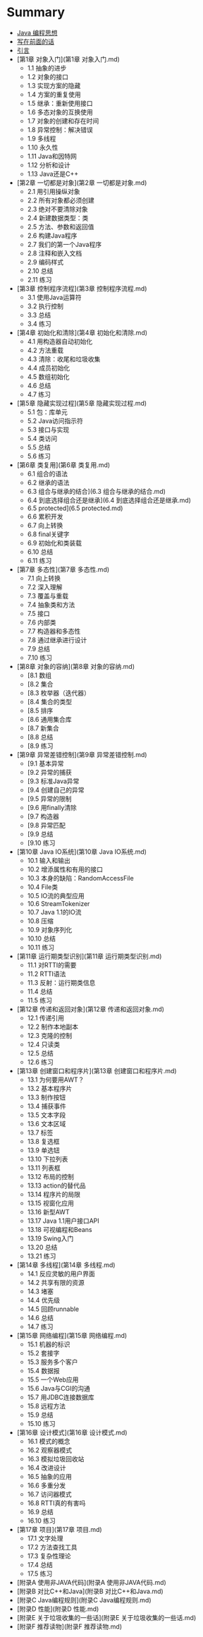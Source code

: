 # Summary

* [Java 编程思想](README.md)
* [写在前面的话](写在前面的话.md)
* [引言](引言.md)
* [第1章 对象入门](第1章 对象入门.md)
   * 1.1 抽象的进步
   * 1.2 对象的接口
   * 1.3 实现方案的隐藏
   * 1.4 方案的重复使用
   * 1.5 继承：重新使用接口
   * 1.6 多态对象的互换使用
   * 1.7 对象的创建和存在时间
   * 1.8 异常控制：解决错误
   * 1.9 多线程
   * 1.10 永久性
   * 1.11 Java和因特网
   * 1.12 分析和设计
   * 1.13 Java还是C++
* [第2章 一切都是对象](第2章 一切都是对象.md)
   * 2.1 用引用操纵对象
   * 2.2 所有对象都必须创建
   * 2.3 绝对不要清除对象
   * 2.4 新建数据类型：类
   * 2.5 方法、参数和返回值
   * 2.6 构建Java程序
   * 2.7 我们的第一个Java程序
   * 2.8 注释和嵌入文档
   * 2.9 编码样式
   * 2.10 总结
   * 2.11 练习
* [第3章 控制程序流程](第3章 控制程序流程.md)
   * 3.1 使用Java运算符
   * 3.2 执行控制
   * 3.3 总结
   * 3.4 练习
* [第4章 初始化和清除](第4章 初始化和清除.md)
   * 4.1 用构造器自动初始化
   * 4.2 方法重载
   * 4.3 清除：收尾和垃圾收集
   * 4.4 成员初始化
   * 4.5 数组初始化
   * 4.6 总结
   * 4.7 练习
* [第5章 隐藏实现过程](第5章 隐藏实现过程.md)
   * 5.1 包：库单元
   * 5.2 Java访问指示符
   * 5.3 接口与实现
   * 5.4 类访问
   * 5.5 总结
   * 5.6 练习
* [第6章 类复用](第6章 类复用.md)
   * 6.1 组合的语法
   * 6.2 继承的语法
   * 6.3 组合与继承的结合](6.3 组合与继承的结合.md)
   * 6.4 到底选择组合还是继承](6.4 到底选择组合还是继承.md)
   * 6.5 protected](6.5 protected.md)
   * 6.6 累积开发
   * 6.7 向上转换
   * 6.8 final关键字
   * 6.9 初始化和类装载
   * 6.10 总结
   * 6.11 练习
* [第7章 多态性](第7章 多态性.md)
   * 7.1 向上转换
   * 7.2 深入理解
   * 7.3 覆盖与重载
   * 7.4 抽象类和方法
   * 7.5 接口
   * 7.6 内部类
   * 7.7 构造器和多态性
   * 7.8 通过继承进行设计
   * 7.9 总结
   * 7.10 练习
* [第8章 对象的容纳](第8章 对象的容纳.md)
   * [8.1 数组
   * [8.2 集合
   * [8.3 枚举器（迭代器）
   * [8.4 集合的类型
   * [8.5 排序
   * [8.6 通用集合库
   * [8.7 新集合
   * [8.8 总结
   * [8.9 练习
* [第9章 异常差错控制](第9章 异常差错控制.md)
   * [9.1 基本异常
   * [9.2 异常的捕获
   * [9.3 标准Java异常
   * [9.4 创建自己的异常
   * [9.5 异常的限制
   * [9.6 用finally清除
   * [9.7 构造器
   * [9.8 异常匹配
   * [9.9 总结
   * [9.10 练习
* [第10章 Java IO系统](第10章 Java IO系统.md)
   * 10.1 输入和输出
   * 10.2 增添属性和有用的接口
   * 10.3 本身的缺陷：RandomAccessFile
   * 10.4 File类
   * 10.5 IO流的典型应用
   * 10.6 StreamTokenizer
   * 10.7 Java 1.1的IO流
   * 10.8 压缩
   * 10.9 对象序列化
   * 10.10 总结
   * 10.11 练习
* [第11章 运行期类型识别](第11章 运行期类型识别.md)
   * 11.1 对RTTI的需要
   * 11.2 RTTI语法
   * 11.3 反射：运行期类信息
   * 11.4 总结
   * 11.5 练习
* [第12章 传递和返回对象](第12章 传递和返回对象.md)
   * 12.1 传递引用
   * 12.2 制作本地副本
   * 12.3 克隆的控制
   * 12.4 只读类
   * 12.5 总结
   * 12.6 练习
* [第13章 创建窗口和程序片](第13章 创建窗口和程序片.md)
   * 13.1 为何要用AWT？
   * 13.2 基本程序片
   * 13.3 制作按钮
   * 13.4 捕获事件
   * 13.5 文本字段
   * 13.6 文本区域
   * 13.7 标签
   * 13.8 复选框
   * 13.9 单选钮
   * 13.10 下拉列表
   * 13.11 列表框
   * 13.12 布局的控制
   * 13.13 action的替代品
   * 13.14 程序片的局限
   * 13.15 视窗化应用
   * 13.16 新型AWT
   * 13.17 Java 1.1用户接口API
   * 13.18 可视编程和Beans
   * 13.19 Swing入门
   * 13.20 总结
   * 13.21 练习
* [第14章 多线程](第14章 多线程.md)
   * 14.1 反应灵敏的用户界面
   * 14.2 共享有限的资源
   * 14.3 堵塞
   * 14.4 优先级
   * 14.5 回顾runnable
   * 14.6 总结
   * 14.7 练习
* [第15章 网络编程](第15章 网络编程.md)
   * 15.1 机器的标识
   * 15.2 套接字
   * 15.3 服务多个客户
   * 15.4 数据报
   * 15.5 一个Web应用
   * 15.6 Java与CGI的沟通
   * 15.7 用JDBC连接数据库
   * 15.8 远程方法
   * 15.9 总结
   * 15.10 练习
* [第16章 设计模式](第16章 设计模式.md)
   * 16.1 模式的概念
   * 16.2 观察器模式
   * 16.3 模拟垃圾回收站
   * 16.4 改进设计
   * 16.5 抽象的应用
   * 16.6 多重分发
   * 16.7 访问器模式
   * 16.8 RTTI真的有害吗
   * 16.9 总结
   * 16.10 练习
* [第17章 项目](第17章 项目.md)
   * 17.1 文字处理
   * 17.2 方法查找工具
   * 17.3 复杂性理论
   * 17.4 总结
   * 17.5 练习
* [附录A 使用非JAVA代码](附录A 使用非JAVA代码.md)
* [附录B 对比C++和Java](附录B 对比C++和Java.md)
* [附录C Java编程规则](附录C Java编程规则.md)
* [附录D 性能](附录D 性能.md)
* [附录E 关于垃圾收集的一些话](附录E 关于垃圾收集的一些话.md)
* [附录F 推荐读物](附录F 推荐读物.md)
